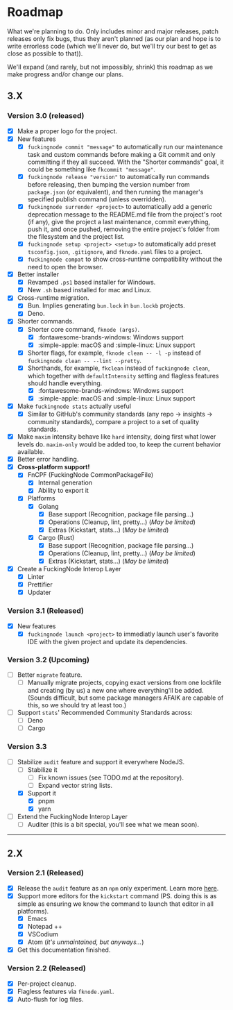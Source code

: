 <!-- markdownlint-disable md007 -->

# Roadmap

What we're planning to do. Only includes minor and major releases, patch releases only fix bugs, thus they aren't planned (as our plan and hope is to write errorless code (which we'll never do, but we'll try our best to get as close as possible to that)).

We'll expand (and rarely, but not impossibly, shrink) this roadmap as we make progress and/or change our plans.

## 3.X

### Version 3.0 (released)

- [x] Make a proper logo for the project.
- [x] New features
    - [x] `fuckingnode commit "message"` to automatically run our maintenance task and custom commands before making a Git commit and only committing if they all succeed. With the "Shorter commands" goal, it could be something like `fkcommit "message"`.
    - [x] `fuckingnode release "version"` to automatically run commands before releasing, then bumping the version number from `package.json` (or equivalent), and then running the manager's specified publish command (unless overridden).
    - [x] `fuckingnode surrender <project>` to automatically add a generic deprecation message to the README.md file from the project's root (if any), give the project a last maintenance, commit everything, push it, and once pushed, removing the entire project's folder from the filesystem and the project list.
    - [x] `fuckingnode setup <project> <setup>` to automatically add preset `tsconfig.json`, `.gitignore`, and `fknode.yaml` files to a project.
    - [x] `fuckingnode compat` to show cross-runtime compatibility without the need to open the browser.
- [x] Better installer
    - [x] Revamped `.ps1` based installer for Windows.
    - [x] New `.sh` based installed for mac and Linux.
- [x] Cross-runtime migration.
    - [x] Bun. Implies generating `bun.lock` in `bun.lockb` projects.
    - [x] Deno.
- [x] Shorter commands.
    - [x] Shorter core command, `fknode (args)`.
      - [x] :fontawesome-brands-windows: Windows support
      - [x] :simple-apple: macOS and :simple-linux: Linux support
    - [x] Shorter flags, for example, `fknode clean -- -l -p` instead of `fuckingnode clean -- --lint --pretty`.
    - [x] Shorthands, for example, `fkclean` instead of `fuckingnode clean`, which together with `defaultIntensity` setting and flagless features should handle everything.
        - [x] :fontawesome-brands-windows: Windows support
        - [x] :simple-apple: macOS and :simple-linux: Linux support
- [x] Make `fuckingnode stats` actually useful
    - [x] Similar to GitHub's community standards (any repo -> insights -> community standards), compare a project to a set of quality standards.
- [x] Make `maxim` intensity behave like `hard` intensity, doing first what lower levels do. `maxim-only` would be added too, to keep the current behavior available.
- [x] Better error handling.
- [x] **Cross-platform support!**
    - [x] FnCPF (FuckingNode CommonPackageFile)
        - [x] Internal generation
        - [x] Ability to export it
    - [x] Platforms
        - [x] Golang
            - [x] Base support (Recognition, package file parsing...)
            - [x] Operations (Cleanup, lint, pretty...) (_May be limited_)
            - [x] Extras (Kickstart, stats...) (_May be limited_)
        - [x] Cargo (Rust)
            - [x] Base support (Recognition, package file parsing...)
            - [x] Operations (Cleanup, lint, pretty...) (_May be limited_)
            - [x] Extras (Kickstart, stats...) (_May be limited_)
- [x] Create a FuckingNode Interop Layer
    - [x] Linter
    - [x] Prettifier
    - [x] Updater

### Version 3.1 (Released)

- [X] New features
    - [X] `fuckingnode launch <project>` to immediatly launch user's favorite IDE with the given project and update its dependencies.

### Version 3.2 (Upcoming)

- [ ] Better `migrate` feature.
    - [ ] Manually migrate projects, copying exact versions from one lockfile and creating (by us) a new one where everything'll be added. (Sounds difficult, but some package managers AFAIK are capable of this, so we should try at least too.)
- [ ] Support `stats`' Recommended Community Standards across:
    - [ ] Deno
    - [ ] Cargo

### Version 3.3

- [ ] Stabilize `audit` feature and support it everywhere NodeJS.
  - [ ] Stabilize it
      - [ ] Fix known issues (see TODO.md at the repository).
      - [ ] Expand vector string lists.
  - [x] Support it
      - [x] pnpm
      - [x] yarn
- [ ] Extend the FuckingNode Interop Layer
    - [ ] Auditer (this is a bit special, you'll see what we mean soon).

---

## 2.X

### Version 2.1 (Released)

- [x] Release the `audit` feature as an `npm` only experiment. Learn more [here](../learn/audit.md).
- [x] Support more editors for the `kickstart` command (PS. doing this is as simple as ensuring we know the command to launch that editor in all platforms).
    - [x] Emacs
    - [x] Notepad ++
    - [x] VSCodium
    - [x] Atom (_it's unmaintained, but anyways..._)
- [x] Get this documentation finished.

### Version 2.2 (Released)

- [x] Per-project cleanup.
- [x] Flagless features via `fknode.yaml`.
- [x] Auto-flush for log files.
